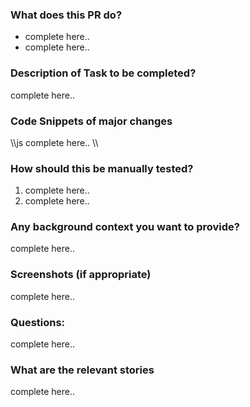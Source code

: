 ### What does this PR do?

- complete here..
- complete here..

### Description of Task to be completed?

complete here..

### Code Snippets of major changes

\\\js
complete here..
\\\

### How should this be manually tested?

1. complete here..
2. complete here..

### Any background context you want to provide?

complete here..

### Screenshots (if appropriate)

complete here..

### Questions:

complete here..

### What are the relevant stories

complete here..
